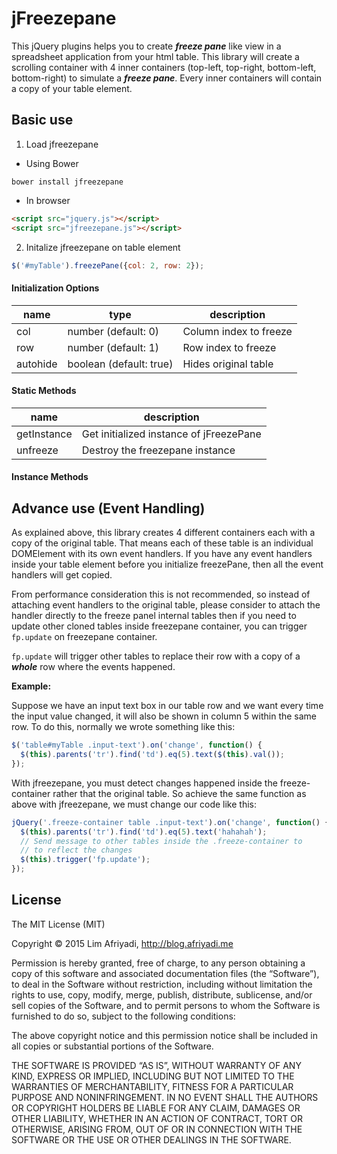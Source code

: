 # jFreezepane

This jQuery plugins helps you to create _**freeze pane**_ like view in a spreadsheet application
from your html table. This library will create a scrolling container with 4 inner containers
(top-left, top-right, bottom-left, bottom-right) to simulate a _**freeze pane**_. Every inner 
containers will contain a copy of your table element.

## Basic use

1. Load jfreezepane
  * Using Bower 
  ```
  bower install jfreezepane
  ```
  * In browser
  ```html
  <script src="jquery.js"></script>
  <script src="jfreezepane.js"></script>
  ```

2. Initalize jfreezepane on table element
  ```javascript
  $('#myTable').freezePane({col: 2, row: 2});
  ```

#### Initialization Options

| name  | type  | description |
|-------|-------|-------------|
| col   | number (default: 0) | Column index to freeze |
| row   | number (default: 1) | Row index to freeze |
| autohide | boolean (default: true) | Hides original table|

#### Static Methods

| name | description |
|------|-------------|
| getInstance | Get initialized instance of jFreezePane |
| unfreeze | Destroy the freezepane instance |

#### Instance Methods


## Advance use (Event Handling)

As explained above, this library creates 4 different containers each with a copy of the original table. That 
means each of these table is an individual DOMElement with its own event handlers. If you have any event handlers
inside your table element before you initialize freezePane, then all the event handlers will get copied. 

From performance consideration this is not recommended, so instead of attaching event handlers to the original table,
please consider to attach the handler directly to the freeze panel internal tables then if you need to update other
cloned tables inside freezepane container, you can trigger ```fp.update``` on freezepane container.
  
```fp.update``` will trigger other tables to replace their row with a copy of a _**whole**_ row where the events 
happened.
  
**Example:**
  
Suppose we have an input text box in our table row and we want every time the input value changed,
it will also be shown in column 5 within the same row. To do this, normally we wrote something like this:

```javascript
$('table#myTable .input-text').on('change', function() {
  $(this).parents('tr').find('td').eq(5).text($(this).val());
});
```
  
With jfreezepane, you must detect changes happened inside the freeze-container rather that the original table.
So achieve the same function as above with jfreezepane, we must change our code like this:

```javascript
jQuery('.freeze-container table .input-text').on('change', function() {
  $(this).parents('tr').find('td').eq(5).text('hahahah');
  // Send message to other tables inside the .freeze-container to
  // to reflect the changes
  $(this).trigger('fp.update');
});
```

## License

The MIT License (MIT)

Copyright © 2015 Lim Afriyadi, http://blog.afriyadi.me

Permission is hereby granted, free of charge, to any person obtaining a copy of this software and associated documentation files (the “Software”), to deal in the Software without restriction, including without limitation the rights to use, copy, modify, merge, publish, distribute, sublicense, and/or sell copies of the Software, and to permit persons to whom the Software is furnished to do so, subject to the following conditions:

The above copyright notice and this permission notice shall be included in all copies or substantial portions of the Software.

THE SOFTWARE IS PROVIDED “AS IS”, WITHOUT WARRANTY OF ANY KIND, EXPRESS OR IMPLIED, INCLUDING BUT NOT LIMITED TO THE WARRANTIES OF MERCHANTABILITY, FITNESS FOR A PARTICULAR PURPOSE AND NONINFRINGEMENT. IN NO EVENT SHALL THE AUTHORS OR COPYRIGHT HOLDERS BE LIABLE FOR ANY CLAIM, DAMAGES OR OTHER LIABILITY, WHETHER IN AN ACTION OF CONTRACT, TORT OR OTHERWISE, ARISING FROM, OUT OF OR IN CONNECTION WITH THE SOFTWARE OR THE USE OR OTHER DEALINGS IN THE SOFTWARE.
